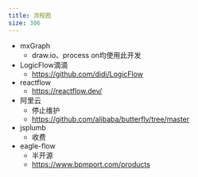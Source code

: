 ```yaml
---
title: 流程图
size: 306
---
```

- mxGraph
	- draw.io、process on均使用此开发
- LogicFlow滴滴
	- https://github.com/didi/LogicFlow
- reactflow
	- https://reactflow.dev/
- 阿里云
	- 停止维护
	- https://github.com/alibaba/butterfly/tree/master
- jsplumb
	- 收费
- eagle-flow
	- 半开源
	- https://www.bpmport.com/products
